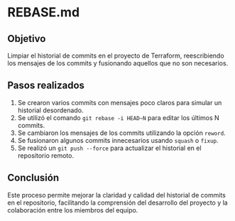 # REBASE.md

## Objetivo
Limpiar el historial de commits en el proyecto de Terraform, reescribiendo los mensajes de los commits y fusionando aquellos que no son necesarios.

## Pasos realizados

1. Se crearon varios commits con mensajes poco claros para simular un historial desordenado.
2. Se utilizó el comando `git rebase -i HEAD~N` para editar los últimos N commits.
3. Se cambiaron los mensajes de los commits utilizando la opción `reword`.
4. Se fusionaron algunos commits innecesarios usando `squash` o `fixup`.
5. Se realizó un `git push --force` para actualizar el historial en el repositorio remoto.

## Conclusión
Este proceso permite mejorar la claridad y calidad del historial de commits en el repositorio, facilitando la comprensión del desarrollo del proyecto y la colaboración entre los miembros del equipo.
